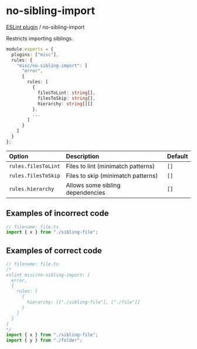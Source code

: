 # no-sibling-import

[ESLint plugin](https://ilyub.github.io/eslint-plugin-misc/) / no-sibling-import

Restricts importing siblings.

```ts
module.exports = {
  plugins: ["misc"],
  rules: {
    "misc/no-sibling-import": [
      "error",
      {
        rules: [
          {
            filesToLint: string[],
            filesToSkip: string[],
            hierarchy: string[][]
          },
          ...
        ]
      }
    ]
  }
};
```

| Option | Description | Default |
| :----- | :----- | :----- |
| `rules.filesToLint` | Files to lint (minimatch patterns) | `[]` |
| `rules.filesToSkip` | Files to skip (minimatch patterns) | `[]` |
| `rules.hierarchy` | Allows some sibling dependencies | `[]` |

## Examples of incorrect code

```ts
// filename: file.ts
import { x } from "./sibling-file";
```

## Examples of correct code

```ts
// filename: file.ts
/*
eslint misc/no-sibling-import: [
  error,
  {
    rules: [
      {
        hierarchy: [["./sibling-file"], ["./file"]]
      }
    ]
  }
]
*/
import { x } from "./sibling-file";
import { y } from "./folder";
```